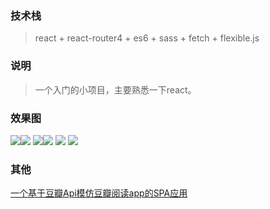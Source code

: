 
### 技术栈 ###
>  react + react-router4 + es6 + sass + fetch + flexible.js
### 说明 ###
>  一个入门的小项目，主要熟悉一下react。
### 效果图 ###
![](https://github.com/MSLight2/react-coom/blob/master/public/img/1.png)![](https://github.com/MSLight2/react-coom/blob/master/public/img/2.png)
![](https://github.com/MSLight2/react-coom/blob/master/public/img/3.png)![](https://github.com/MSLight2/react-coom/blob/master/public/img/4.png)
![](https://github.com/MSLight2/react-coom/blob/master/public/img/5.png)
![](https://github.com/MSLight2/react-coom/blob/master/public/img/6.png)
### 其他 ###
[一个基于豆瓣Api模仿豆瓣阅读app的SPA应用](https://github.com/MSLight2/react-douban "react-douban")
